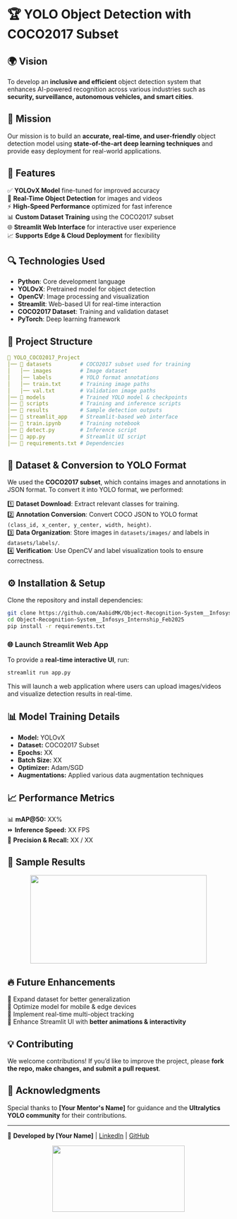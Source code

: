 # 🏆 YOLO Object Detection with COCO2017 Subset



## 🌍 Vision
To develop an **inclusive and efficient** object detection system that enhances AI-powered recognition across various industries such as **security, surveillance, autonomous vehicles, and smart cities**.

## 🎯 Mission
Our mission is to build an **accurate, real-time, and user-friendly** object detection model using **state-of-the-art deep learning techniques** and provide easy deployment for real-world applications.

## 🚀 Features
✅ **YOLOvX Model** fine-tuned for improved accuracy  
🎥 **Real-Time Object Detection** for images and videos  
⚡ **High-Speed Performance** optimized for fast inference  
📊 **Custom Dataset Training** using the COCO2017 subset  
🌐 **Streamlit Web Interface** for interactive user experience  
📈 **Supports Edge & Cloud Deployment** for flexibility  

## 🔍 Technologies Used
- **Python**: Core development language  
- **YOLOvX**: Pretrained model for object detection  
- **OpenCV**: Image processing and visualization  
- **Streamlit**: Web-based UI for real-time interaction  
- **COCO2017 Dataset**: Training and validation dataset  
- **PyTorch**: Deep learning framework  

## 📂 Project Structure
```yaml
📁 YOLO_COCO2017_Project
│── 📂 datasets         # COCO2017 subset used for training
│   │── images         # Image dataset
│   │── labels         # YOLO format annotations
│   │── train.txt      # Training image paths
│   │── val.txt        # Validation image paths
│── 📂 models           # Trained YOLO model & checkpoints
│── 📂 scripts          # Training and inference scripts
│── 📂 results          # Sample detection outputs
│── 📂 streamlit_app    # Streamlit-based web interface
│── 📄 train.ipynb      # Training notebook
│── 📄 detect.py        # Inference script
│── 📄 app.py           # Streamlit UI script
│── 📄 requirements.txt # Dependencies
```

## 📜 Dataset & Conversion to YOLO Format
We used the **COCO2017 subset**, which contains images and annotations in JSON format. To convert it into YOLO format, we performed:

1️⃣ **Dataset Download**: Extract relevant classes for training.  
2️⃣ **Annotation Conversion**: Convert COCO JSON to YOLO format `(class_id, x_center, y_center, width, height)`.  
3️⃣ **Data Organization**: Store images in `datasets/images/` and labels in `datasets/labels/`.  
4️⃣ **Verification**: Use OpenCV and label visualization tools to ensure correctness.  

## ⚙️ Installation & Setup
Clone the repository and install dependencies:
```bash
git clone https://github.com/AabidMK/Object-Recognition-System__Infosys_Internship_Feb2025.git
cd Object-Recognition-System__Infosys_Internship_Feb2025
pip install -r requirements.txt
```



### 🌐 Launch Streamlit Web App
To provide a **real-time interactive UI**, run:
```bash
streamlit run app.py
```
This will launch a web application where users can upload images/videos and visualize detection results in real-time.

## 📊 Model Training Details
- **Model:** YOLOvX
- **Dataset:** COCO2017 Subset
- **Epochs:** XX
- **Batch Size:** XX
- **Optimizer:** Adam/SGD
- **Augmentations:** Applied various data augmentation techniques

## 📈 Performance Metrics
📊 **mAP@50:** XX%  
⏩ **Inference Speed:** XX FPS  
🎯 **Precision & Recall:** XX / XX  

## 🎨 Sample Results
<p align="center">
  <img src="https://media.giphy.com/media/l2JdU7P6zAz4dIzzO/giphy.gif" width="400" height="200" />
</p>

## 🔥 Future Enhancements
🔹 Expand dataset for better generalization  
🔹 Optimize model for mobile & edge devices  
🔹 Implement real-time multi-object tracking  
🔹 Enhance Streamlit UI with **better animations & interactivity**  

## 💡 Contributing
We welcome contributions! If you’d like to improve the project, please **fork the repo, make changes, and submit a pull request**.

## 🙏 Acknowledgments
Special thanks to **[Your Mentor's Name]** for guidance and the **Ultralytics YOLO community** for their contributions.

---
🚀 **Developed by [Your Name]** | [LinkedIn](your-linkedin) | [GitHub](your-github)  
<p align="center">
  <img src="https://media.giphy.com/media/3o7TKQmNDmWSm7Djsk/giphy.gif" width="300" height="150" />
</p>
